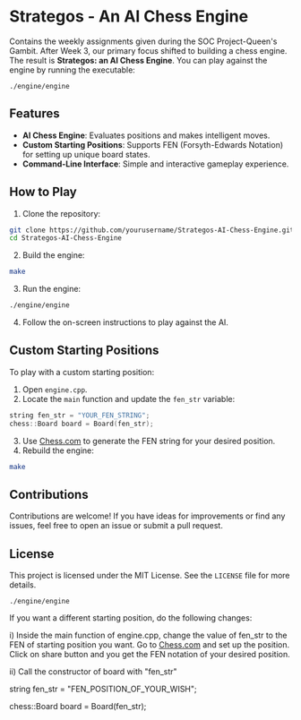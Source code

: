 # Strategos - An AI Chess Engine
Contains the weekly assignments given during the SOC Project-Queen's Gambit.
After Week 3, our primary focus shifted to building a chess engine. The result is **Strategos: an AI Chess Engine**. You can play against the engine by running the executable:

```console
./engine/engine
```

## Features

- **AI Chess Engine**: Evaluates positions and makes intelligent moves.
- **Custom Starting Positions**: Supports FEN (Forsyth-Edwards Notation) for setting up unique board states.
- **Command-Line Interface**: Simple and interactive gameplay experience.

## How to Play

1. Clone the repository:
  ```bash
  git clone https://github.com/yourusername/Strategos-AI-Chess-Engine.git
  cd Strategos-AI-Chess-Engine
  ```

2. Build the engine:
  ```bash
  make
  ```

3. Run the engine:
  ```bash
  ./engine/engine
  ```

4. Follow the on-screen instructions to play against the AI.

## Custom Starting Positions

To play with a custom starting position:

1. Open `engine.cpp`.
2. Locate the `main` function and update the `fen_str` variable:
  ```cpp
  string fen_str = "YOUR_FEN_STRING";
  chess::Board board = Board(fen_str);
  ```
3. Use [Chess.com](https://www.chess.com/analysis) to generate the FEN string for your desired position.
4. Rebuild the engine:
  ```bash
  make
  ```

## Contributions

Contributions are welcome! If you have ideas for improvements or find any issues, feel free to open an issue or submit a pull request.

## License

This project is licensed under the MIT License. See the `LICENSE` file for more details.
```console
./engine/engine
```
If you want a different starting position, do the following changes:



i) Inside the main function of engine.cpp, change the value of fen_str to the FEN of starting position you want. Go to [Chess.com](https://www.chess.com/analysis) and set up the position. Click on share button and you get the FEN notation of your desired position.


ii) Call the constructor of board with "fen_str"

  string fen_str = "FEN_POSITION_OF_YOUR_WISH";
  
  chess::Board board = Board(fen_str);
